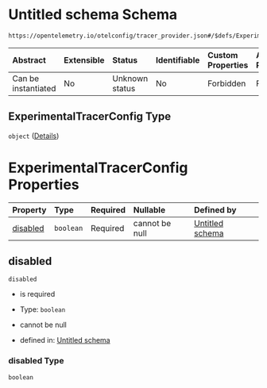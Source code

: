 # Untitled schema Schema

```txt
https://opentelemetry.io/otelconfig/tracer_provider.json#/$defs/ExperimentalTracerConfig
```



| Abstract            | Extensible | Status         | Identifiable | Custom Properties | Additional Properties | Access Restrictions | Defined In                                                                       |
| :------------------ | :--------- | :------------- | :----------- | :---------------- | :-------------------- | :------------------ | :------------------------------------------------------------------------------- |
| Can be instantiated | No         | Unknown status | No           | Forbidden         | Forbidden             | none                | [tracer\_provider.json\*](../schema/tracer_provider.json "open original schema") |

## ExperimentalTracerConfig Type

`object` ([Details](tracer_provider-defs-experimentaltracerconfig.md))

# ExperimentalTracerConfig Properties

| Property              | Type      | Required | Nullable       | Defined by                                                                                                                                                                                             |
| :-------------------- | :-------- | :------- | :------------- | :----------------------------------------------------------------------------------------------------------------------------------------------------------------------------------------------------- |
| [disabled](#disabled) | `boolean` | Required | cannot be null | [Untitled schema](tracer_provider-defs-experimentaltracerconfig-properties-disabled.md "https://opentelemetry.io/otelconfig/tracer_provider.json#/$defs/ExperimentalTracerConfig/properties/disabled") |

## disabled



`disabled`

* is required

* Type: `boolean`

* cannot be null

* defined in: [Untitled schema](tracer_provider-defs-experimentaltracerconfig-properties-disabled.md "https://opentelemetry.io/otelconfig/tracer_provider.json#/$defs/ExperimentalTracerConfig/properties/disabled")

### disabled Type

`boolean`
